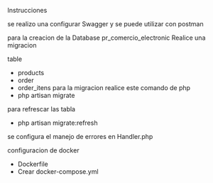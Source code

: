 Instrucciones 

se realizo una configurar Swagger 
y se puede utilizar con postman 

para la creacion de la Database pr_comercio_electronic 
Realice una migracion 

table  
 - products
 - order
 - order_itens
para la migracion realice este comando de php 
- php artisan migrate
  
para refrescar las tabla
- php artisan migrate:refresh

se configura el manejo de errores en Handler.php

configuracion de docker 
- Dockerfile
- Crear docker-compose.yml
  



